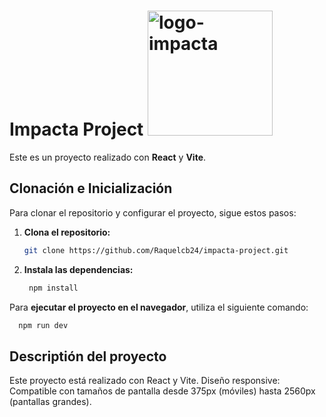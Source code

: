 # Impacta Project <img src="https://github.com/user-attachments/assets/4172e5bd-8423-4d34-894f-685073423079" alt="logo-impacta" width="200" />



Este es un proyecto realizado con **React** y **Vite**.

## Clonación e Inicialización

Para clonar el repositorio y configurar el proyecto, sigue estos pasos:

1. **Clona el repositorio:**

   ```bash
   git clone https://github.com/Raquelcb24/impacta-project.git

2.  **Instala las dependencias:**

    ```bash
     npm install

Para **ejecutar el proyecto en el navegador**, utiliza el siguiente comando:

   ```bash
     npm run dev
   ```



## Descriptión del proyecto
Este proyecto está realizado con React y Vite.
Diseño responsive: Compatible con tamaños de pantalla desde 375px (móviles) hasta 2560px (pantallas grandes).
